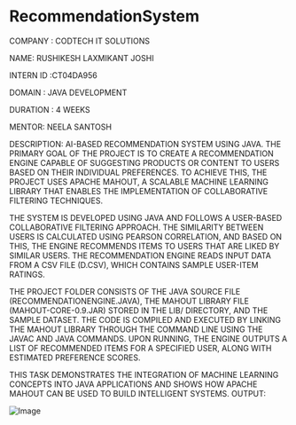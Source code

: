 # RecommendationSystem
COMPANY : CODTECH IT SOLUTIONS

NAME: RUSHIKESH LAXMIKANT JOSHI

INTERN ID :CT04DA956

DOMAIN : JAVA DEVELOPMENT

DURATION : 4 WEEKS

MENTOR: NEELA SANTOSH

DESCRIPTION:
AI-BASED RECOMMENDATION SYSTEM USING JAVA. THE PRIMARY GOAL OF THE PROJECT IS TO CREATE A RECOMMENDATION ENGINE CAPABLE OF SUGGESTING PRODUCTS OR CONTENT TO USERS BASED ON THEIR INDIVIDUAL PREFERENCES. TO ACHIEVE THIS, THE PROJECT USES APACHE MAHOUT, A SCALABLE MACHINE LEARNING LIBRARY THAT ENABLES THE IMPLEMENTATION OF COLLABORATIVE FILTERING TECHNIQUES.

THE SYSTEM IS DEVELOPED USING JAVA AND FOLLOWS A USER-BASED COLLABORATIVE FILTERING APPROACH. THE SIMILARITY BETWEEN USERS IS CALCULATED USING PEARSON CORRELATION, AND BASED ON THIS, THE ENGINE RECOMMENDS ITEMS TO USERS THAT ARE LIKED BY SIMILAR USERS. THE RECOMMENDATION ENGINE READS INPUT DATA FROM A CSV FILE (D.CSV), WHICH CONTAINS SAMPLE USER-ITEM RATINGS.

THE PROJECT FOLDER CONSISTS OF THE JAVA SOURCE FILE (RECOMMENDATIONENGINE.JAVA), THE MAHOUT LIBRARY FILE (MAHOUT-CORE-0.9.JAR) STORED IN THE LIB/ DIRECTORY, AND THE SAMPLE DATASET. THE CODE IS COMPILED AND EXECUTED BY LINKING THE MAHOUT LIBRARY THROUGH THE COMMAND LINE USING THE JAVAC AND JAVA COMMANDS. UPON RUNNING, THE ENGINE OUTPUTS A LIST OF RECOMMENDED ITEMS FOR A SPECIFIED USER, ALONG WITH ESTIMATED PREFERENCE SCORES.

THIS TASK DEMONSTRATES THE INTEGRATION OF MACHINE LEARNING CONCEPTS INTO JAVA APPLICATIONS AND SHOWS HOW APACHE MAHOUT CAN BE USED TO BUILD INTELLIGENT SYSTEMS.
OUTPUT:

![Image](https://github.com/user-attachments/assets/aa98633e-17c7-4eed-b7d6-d806c63bb289)
